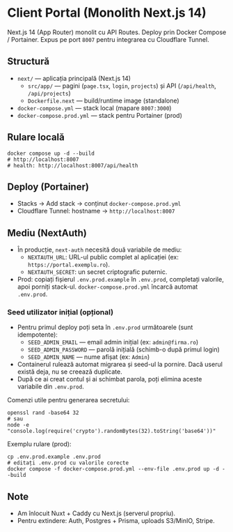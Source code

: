 # Client Portal (Monolith Next.js 14)

Next.js 14 (App Router) monolit cu API Routes. Deploy prin Docker Compose / Portainer. Expus pe port `8007` pentru integrarea cu Cloudflare Tunnel.

## Structură
- `next/` — aplicația principală (Next.js 14)
  - `src/app/` — pagini (`page.tsx`, `login`, `projects`) și API (`/api/health`, `/api/projects`)
  - `Dockerfile.next` — build/runtime image (standalone)
- `docker-compose.yml` — stack local (mapare `8007:3000`)
- `docker-compose.prod.yml` — stack pentru Portainer (prod)

## Rulare locală
```
docker compose up -d --build
# http://localhost:8007
# health: http://localhost:8007/api/health
```

## Deploy (Portainer)
- Stacks → Add stack → conținut `docker-compose.prod.yml`
- Cloudflare Tunnel: hostname → `http://localhost:8007`

## Mediu (NextAuth)
- În producție, `next-auth` necesită două variabile de mediu:
  - `NEXTAUTH_URL`: URL-ul public complet al aplicației (ex: `https://portal.exemplu.ro`).
  - `NEXTAUTH_SECRET`: un secret criptografic puternic.
- Prod: copiați fișierul `.env.prod.example` în `.env.prod`, completați valorile, apoi porniți stack-ul. `docker-compose.prod.yml` încarcă automat `.env.prod`.

### Seed utilizator inițial (opțional)
- Pentru primul deploy poți seta în `.env.prod` următoarele (sunt idempotente):
  - `SEED_ADMIN_EMAIL` — email admin inițial (ex: `admin@firma.ro`)
  - `SEED_ADMIN_PASSWORD` — parolă inițială (schimb-o după primul login)
  - `SEED_ADMIN_NAME` — nume afișat (ex: `Admin`)
- Containerul rulează automat migrarea și seed-ul la pornire. Dacă userul există deja, nu se creează duplicate.
- După ce ai creat contul și ai schimbat parola, poți elimina aceste variabile din `.env.prod`.

Comenzi utile pentru generarea secretului:
```
openssl rand -base64 32
# sau
node -e "console.log(require('crypto').randomBytes(32).toString('base64'))"
```

Exemplu rulare (prod):
```
cp .env.prod.example .env.prod
# editați .env.prod cu valorile corecte
docker compose -f docker-compose.prod.yml --env-file .env.prod up -d --build
```

## Note
- Am înlocuit Nuxt + Caddy cu Next.js (serverul propriu).
- Pentru extindere: Auth, Postgres + Prisma, uploads S3/MinIO, Stripe.
